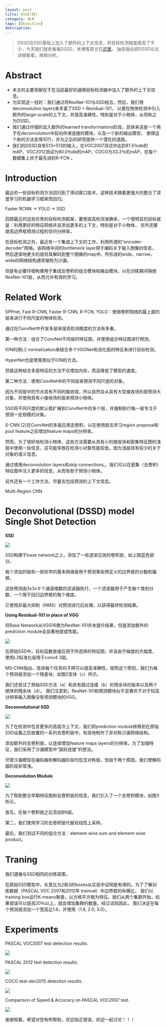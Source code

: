 ```yaml
---
layout: post
title: DSSD(转)
category: 技术
tags: [Objective]
description: 
---
```


> DSSD在SSD基础上加入了额外的上下文信息，将目标检测精度提高了不少，今天我们就老看看DSSD，本博客原文在[这里](http://jacobkong.github.io/posts/2938514597)。
抽空我会把DSSD论文详细看看，再做分析。

# Abstract #

- 本文的主要贡献在于在当前最好的通用目标检测器中加入了额外的上下文信息。
- 为实现这一目的：我们通过将ResNet-101与SSD结合。然后，我们用deconvolution layers来丰富了SSD + Residual-101，
以便在物体检测中引入额外的large-scale的上下文，并提高准确性，特别是对于小物体，从而称之为DSSD。
- 我们通过仔细的加入额外的learned transformations阶段，具体来说是一个用于在deconvolution中前向传递连接的模块，以及一个新的输出模型，
使得这个新的方法变得可行，并为之后的研究提供一个潜在的道路。
- 我们的DSSD具有513×513的输入，在VOC2007测试中达到81.5％de的mAP，VOC2012测试为80.0％de的mAP，COCO为33.2％的mAP，在每个数据集上优于最先进的R-FCN 。

# Introduction #

最近的一些目标检测方法回归到了滑动窗口技术，这种技术随着更强大的整合了深度学习的机器学习框架而回归。

Faster RCNN -> YOLO -> SSD.

回顾最近的这些优秀的目标检测框架，要想提高检测准确率，一个很明显的目标就是：利用更好的特征网络并且添加更多的上下文，特别是对于小物体，
另外还要提高边界框预测过程的空间分辨率。

在目标检测之外，最近有一个集成上下文的工作，利用所谓的“encoder-decoder”网络。该网络中间的bottleneck layer用于编码关于输入图像的信息，
然后逐渐地更大的层将其解码到整个图像的map中。所形成的wide，narrow，wide的网络结构通常被称为沙漏。

但是有必要仔细构建用于集成反卷积的组合模块和输出模块，以在训练期间隔绝ResNet-101层，从而允许有效的学习。

# Related Work #

SPPnet, Fast R-CNN, Faster R-CNN, R-FCN, YOLO：使用卷积网络的最上面的层来进行不同尺度的物体检测。

通过在ConvNet中开发多层来提高检测精度的方法有多重。

第一种方法：组合了ConvNet不同层的特征图，并使用组合特征图进行预测。

ION利用L2 normalization来结合多个VGGNet和池化层的特征来进行目标检测。

HyperNet也是使用类似于ION的方法。
    
但是这种结合多层特征的方法不仅增加内存，而且降低了模型的速度。
    
第二种方法：使用ConvNet中的不同层来预测不同尺度的对象。

因为不同层中的节点具有不同的接收域，所以自然会从具有大型接收场的层预测大对象，并使用具有小接收场的层来预测小物体。

SSD将不同尺度的默认框扩展到ConvNet中的多个层，并强制执行每一层专注于预测一定规模的对象。

S-CNN [2]在ConvNet的多层应用去卷积，以在使用层去学习region proposal和pool feature之前增加feature maps的分辨率。

然而，为了很好地检测小物体，这些方法需要从具有小的接收场和密集特征图的浅层中使用一些信息，这可能导致在检测小对象性能较低，因为浅层具有较少的关于对象的语义信息。

通过使用deconvolution layers和skip connections,，我们可以在密集（去卷积）特征图中注入更多的信息，从而有助于预测小物体。

另外还有一个工作方法，尽量去包括预测的上下文信息。

Multi-Region CNN
 
# Deconvolutional (DSSD) model Single Shot Detection #

**SSD**

![](/assets/img/Objective/DSSD1.jpg)

SSD构建于base network之上，添加了一些逐渐见效的卷积层，如上图蓝色部分。

每个添加的层和一些较早的基本网络层用于预测某些预定义的边界框的分数和偏移。

这些预测由3x3x＃个通道维数的滤波器执行，一个滤波器用于产生每个类别分数，一个用于回归边界框的每个维度。

它使用非最大抑制（NMS）对预测进行后处理，以获得最终检测结果。

**Using Residual-101 in place of VGG**

将Base Network从VGG16换为ResNet-101并未提升结果，但是添加额外的prediction module会显著地提成性能。

![](/assets/img/Objective/DSSD2.jpg)

在原始SSD中，目标函数直接应用于所选择的特征图，并且由于梯度的大幅度，使用L2标准化层用于conv4 3层。

MS-CNN指出，改进每个任务的子网可以提高准确性，按照这个原则，我们为每个预测层添加一个残差块，如图2变体（c）所示。

我们还尝试了原始SSD方法（a）和具有跳过连接（b）的残余块的版本以及两个顺序的残余块（d）。 
我们注意到，ResNet-101和预测模块似乎显著优于对于较高分辨率输入图像没有预测模块的VGG。

**Deconvolutional SSD**

![](/assets/img/Objective/DSSD3.jpg)

为了在检测中包含更多的高层次上下文，我们将prediction module转移到在原始SSD设置之后放置的一系列去卷积层中，有效地制作了非对称沙漏网络结构。

添加额外的去卷积层，以连续增加feature maps layers的分辨率。为了加强特征，我们采用了沙漏模型中“跳跃连接”的想法。

尽管沙漏模型在编码器和解码器阶段均包含对称层，但由于两个原因，我们使解码器阶段非常浅。

**Deconvolution Module**

![](/assets/img/Objective/DSSD4.jpg)

为了帮助整合早期特征图和去卷积层的信息，我们引入了一个去卷积模块，如图3所示。

首先，在每个卷积层之后添加BN层。

第二，我们使用学习的去卷积层代替双线性上采样。

最后，我们测试不同的组合方法：element-wise sum and element-wise product。

# Traning #

我们遵循与SSD相同的训练政策。

在原始SSD模型中，长宽比为2和3的boxes从实验中证明是有用的。为了了解训练数据（PASCAL VOC 2007和2012年 trainval）中边界框的纵横比，
我们以training box运行K-means聚类，以方格平方根为特征。我们从两个集群开始，如果错误可以提高20％以上，就会增加集群的数量。经过试验因此，
我们决定在每个预测层添加一个宽高比1.6，并使用（1.6, 2.0, 3.0）。

# Experiments #

PASCAL VOC2007 test detection results.

![](/assets/img/Objective/DSSD5.jpg)

PASCAL 2012 test detection results.

![](/assets/img/Objective/DSSD6.jpg)

COCO test-dev2015 detection results.

![](/assets/img/Objective/DSSD7.jpg)

Comparison of Speed & Accuracy on PASCAL VOC2007 test.

![](/assets/img/Objective/DSSD8.jpg)

谢谢观看，希望对您有所帮助，欢迎指正错误，欢迎一起讨论！！！